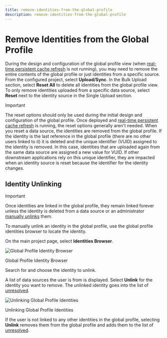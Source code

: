```yaml
---
title: remove-identities-from-the-global-profile
description: remove-identities-from-the-global-profile
---
```

         
# Remove Identities from the Global Profile

During the design and configuration of the global profile view (when [real-time persistent cache refresh](#persistent-cache-with-real-time-refresh) is not running), you may need to remove the entire contents of the global profile or just identities from a specific source. From the configured project, select **Upload/Sync**. In the Bulk Upload section, select **Reset All** to delete all identities from the global profile view. To only remove identities uploaded from a specific data source, select **Reset** next to the identity source in the Single Upload section.

>[!important]
>The reset options should only be used during the initial design and configuration of the global profile. Once deployed and [real-time persistent cache refresh](#persistent-cache-with-real-time-refresh) is running, the reset options generally aren't needed. When you reset a data source, the identities are removed from the global profile. If the identity is the last reference in the global profile (there are no other users linked to it) it is deleted and the unique identifier (VUID) assigned to the identity is removed. In this case, identities that are uploaded again from the same data source are assigned a new value for VUID. If other downstream applications rely on this unique identifier, they are impacted when an identity source is reset because the identifier for the identity changes.

## Identity Unlinking

>[!important]
>Once identities are linked in the global profile, they remain linked forever unless the identity is deleted from a data source or an administrator [manually unlinks](#identity-unlinking) them.

To manually unlink an identity in the global profile, use the global profile identities browser to locate the identity.

On the main project page, select **Identities Browser**.

![Global Profile Identity Browser](./media/image9.png)

Global Profile Identity Browser

Search for and choose the identity to unlink.

A list of data sources the user is from is displayed. Select **Unlink** for the identity you want to remove. The unlinked identity goes into the list of [unresolved](#unresolved-identity).

![Unlinking Global Profile Identities](./media/image59.png)

Unlinking Global Profile Identities

If the user is not linked to any other identities in the global profile, selecting **Unlink** removes them from the global profile and adds them to the list of [unresolved](#unresolved-identity).
